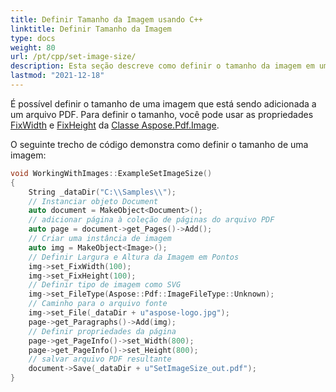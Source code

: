 ```yaml
---
title: Definir Tamanho da Imagem usando C++
linktitle: Definir Tamanho da Imagem
type: docs
weight: 80
url: /pt/cpp/set-image-size/
description: Esta seção descreve como definir o tamanho da imagem em um arquivo PDF usando a biblioteca C++.
lastmod: "2021-12-18"
---
```


É possível definir o tamanho de uma imagem que está sendo adicionada a um arquivo PDF. Para definir o tamanho, você pode usar as propriedades [FixWidth](https://reference.aspose.com/pdf/cpp/class/aspose.pdf.image#a08f2f92b184632385eab19fb96c6d40e) e [FixHeight](https://reference.aspose.com/pdf/cpp/class/aspose.pdf.image#aed67b52e058b97df6931c214d7092dfa) da [Classe Aspose.Pdf.Image](https://reference.aspose.com/pdf/cpp/class/aspose.pdf.image).

O seguinte trecho de código demonstra como definir o tamanho de uma imagem:

```cpp
void WorkingWithImages::ExampleSetImageSize()
{
    String _dataDir("C:\\Samples\\");
    // Instanciar objeto Document
    auto document = MakeObject<Document>();
    // adicionar página à coleção de páginas do arquivo PDF
    auto page = document->get_Pages()->Add();
    // Criar uma instância de imagem
    auto img = MakeObject<Image>();
    // Definir Largura e Altura da Imagem em Pontos
    img->set_FixWidth(100);
    img->set_FixHeight(100);
    // Definir tipo de imagem como SVG
    img->set_FileType(Aspose::Pdf::ImageFileType::Unknown);
    // Caminho para o arquivo fonte
    img->set_File(_dataDir + u"aspose-logo.jpg");
    page->get_Paragraphs()->Add(img);
    // Definir propriedades da página
    page->get_PageInfo()->set_Width(800);
    page->get_PageInfo()->set_Height(800);
    // salvar arquivo PDF resultante
    document->Save(_dataDir + u"SetImageSize_out.pdf");
}
```